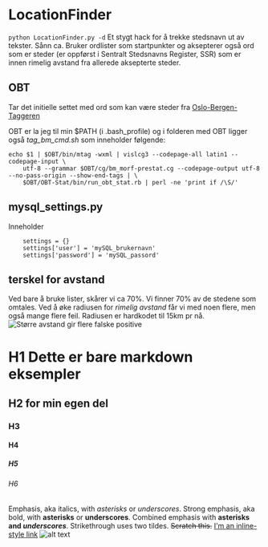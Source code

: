 # LocationFinder
```python LocationFinder.py -d```
Et stygt hack for å trekke stedsnavn ut av tekster. Sånn ca. Bruker ordlister som startpunkter og aksepterer også ord som er steder (er oppførst i Sentralt Stedsnavns Register, SSR) som er innen rimelig avstand fra allerede aksepterte steder.

## OBT
Tar det initielle settet med ord som kan være steder fra [Oslo-Bergen-Taggeren](https://github.com/noklesta/The-Oslo-Bergen-Tagger)

OBT er la jeg til min $PATH (i .bash_profile) og i folderen med OBT ligger også _tag_bm_cmd.sh_ som inneholder følgende:
```
echo $1 | $OBT/bin/mtag -wxml | vislcg3 --codepage-all latin1 --codepage-input \
    utf-8 --grammar $OBT/cg/bm_morf-prestat.cg --codepage-output utf-8 --no-pass-origin --show-end-tags | \
    $OBT/OBT-Stat/bin/run_obt_stat.rb | perl -ne 'print if /\S/'
```

## mysql_settings.py
Inneholder
```
    settings = {}
    settings['user'] = 'mySQL_brukernavn'
    settings['password'] = 'mySQL_passord'
```

## terskel for avstand
Ved bare å bruke lister, skårer vi ca 70%. Vi finner 70% av de stedene som omtales. Ved å øke radiusen for _rimelig avstand_ får vi med noen flere, men også mange flere feil. Radiusen er hardkodet til 15km pr nå.
![Større avstand gir flere falske positive](http://stavelin.com/uib/LocationFinder_dist_v_errors.png "Antall feil kommer raskere enn antall rette, ved å øke radiusen for hva _rimelig nært_ er")



# H1 Dette er bare markdown eksempler
## H2 for min egen del
### H3
#### H4
##### H5
###### H6
Emphasis, aka italics, with *asterisks* or _underscores_.
Strong emphasis, aka bold, with **asterisks** or __underscores__.
Combined emphasis with **asterisks and _underscores_**.
Strikethrough uses two tildes. ~~Scratch this.~~
[I'm an inline-style link](https://www.google.com)
![alt text](https://github.com/adam-p/markdown-here/raw/master/src/common/images/icon48.png "Logo Title Text 1")
